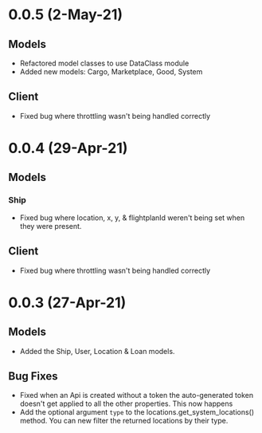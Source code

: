 # 0.0.5 (2-May-21)
## Models
- Refactored model classes to use DataClass module
- Added new models: Cargo, Marketplace, Good, System

## Client
- Fixed bug where throttling wasn't being handled correctly

# 0.0.4 (29-Apr-21)
## Models
### Ship
- Fixed bug where location, x, y, & flightplanId weren't being set when they were present.

## Client
- Fixed bug where throttling wasn't being handled correctly

# 0.0.3 (27-Apr-21)

## Models
- Added the Ship, User, Location & Loan models. 

## Bug Fixes
- Fixed when an Api is created without a token the auto-generated token doesn't get applied to all the other properties. This now happens
- Add the optional argument `type` to the locations.get_system_locations() method. You can new filter the returned locations by their type. 
